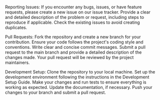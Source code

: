 Reporting Issues:
    If you encounter any bugs, issues, or have feature requests, please create a new issue on our issue tracker.
    Provide a clear and detailed description of the problem or request, including steps to reproduce if applicable.
    Check the existing issues to avoid creating duplicates.

Pull Requests:
    Fork the repository and create a new branch for your contribution.
    Ensure your code follows the project's coding style and conventions.
    Write clear and concise commit messages.
    Submit a pull request to the main branch and provide a detailed description of the changes made.
    Your pull request will be reviewed by the project maintainers.

Development Setup:
    Clone the repository to your local machine.
    Set up the development environment following the instructions in the Development Setup Guide.
    Make your changes and run tests to ensure everything is working as expected.
    Update the documentation, if necessary.
    Push your changes to your branch and submit a pull request.
